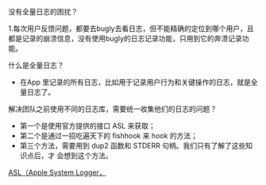 没有全量日志的困扰？

1.每次用户反馈问题，都要去bugly去看日志，但不能精确的定位到哪个用户，且都是记录的崩溃信息，没有使用bugly的日志记录功能，只用到它的奔溃记录功能。

什么是全量日志？

- 在App 里记录的所有日志，比如用于记录用户行为和关键操作的日志，就是全量日志了。

解决团队之前使用不同的日志库，需要统一收集他们的日志的问题？

- 第一个是使用官方提供的接口 ASL 来获取；
- 第二个是通过一招吃遍天下的 fishhook 来 hook 的方法；
- 第三个方法，需要用到 dup2 函数和 STDERR 句柄。我们只有了解了这些知识点后，才
会想到这个方法。

[ASL（Apple System Logger，](https://www.notion.so/ASL-Apple-System-Logger-cc0af71f12ab434e908cc22be4dd640c)